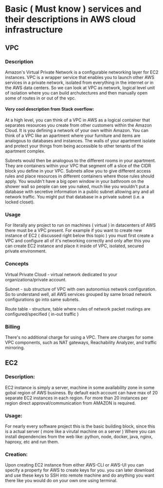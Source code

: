 # Basic ( Must know ) services and their descriptions in AWS cloud infrastructure

## VPC
### Description
Amazon's Virtual Private Network is a configurable networking layer for EC2 instances.
VPC is a wrapper service that enables you to launch other AWS services in a
private network, isolated from everything in the internet or in the AWS data centers. So we can look
at VPC as network, logical level unit of isolation where you can build archutectures and then manually
open some of routes in or out of the vpc.

#### Very cool description from Stack overflow:
At a high level, you can think of a VPC in AWS as a logical container that separates resources you create
from other customers within the Amazon Cloud. It is you defining a network of your own within Amazon.
You can think of a VPC like an apartment where your furniture and items are analogous to databases and instances.
The walls of your apartment isolate and protect your things from being accessible to other tenants of the apartment complex.

Subnets would then be analogous to the different rooms in your apartment. They are containers within your VPC that segment off a slice of the CIDR block you define in your VPC.
Subnets allow you to give different access rules and place resources in different containers where those rules should apply. 
You wouldn't have a big open window in your bathroom on the shower wall so people can see you naked, much like you wouldn't put a database with secretive information in a public 
subnet allowing any and all network traffic. You might put that database in a private subnet (i.e. a locked closet).

### Usage
For literally any project to run on machines ( virtual ) in datacenters of AWS there must be a VPC
present. For example if you want to create new instance of EC2 ( discussed right below this topic ) 
you must first create a VPC and configure all of it's networking correctly and only after this
you can create EC2 instance and place it inside of VPC, isolated, secured private environment.
### Concepts
Virtual Private Cloud  - virtual network dedicated to your organizationa/private account.

Subnet - sub structure of VPC with own autonomius network configuration. So to understand well, all AWS services grouped
by same broad network configurations go into same subnets. 

Route table - structure, table where rules of network packet routings are configured/specified ( in-out traffic )

### Billing
There's no additional charge for using a VPC. There are charges for some VPC components, such as NAT gateways, Reachability Analyzer, and traffic mirroring.

## EC2
### Description:
EC2 instance is simply a server, machine in some availability zone in some gobal region of AWS business.
By default each account can have max of 20 separate EC2 instances in each region. For more than 20 instances
per region direct approval/communication from AMAZON is required. 
### Usage:
For nearly every software project this is the basic building block, since this is a actual server 
( more like a virutal machine on a server ) Where you can install dependencies from the web 
like: python, node, docker, java, nginx, haproxy, etc and run them.
### Creation:	
Upon creating EC2 instance from either AWS-CLI or AWS-UI you can specify a property for AWS to create keys for you.
you can later download and use these keys to SSH into remote machine and do anything you want there like you would do
on your own one using terminal.


